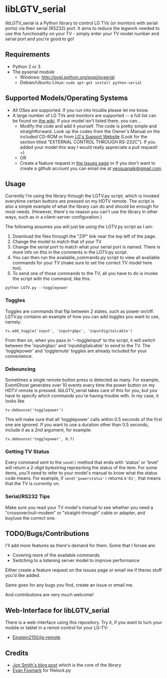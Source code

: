 # libLGTV_serial #
libLGTV_serial is a Python library to control LG TVs (or monitors with serial ports) via their serial (RS232) port. It aims to reduce the legwork needed to use this functionality on your TV - simply enter your TV model number and serial port and you're good to go!

## Requirements ##
- Python 2 or 3
- The pyserial module
    - Windows: http://pypi.python.org/pypi/pyserial
    - Debian/Ubuntu Linux: `sudo apt-get install python-serial`

## Supported Models/Operating Systems ##
- All OSes are supported. If you run into trouble please let me know. 
- A large number of LG TVs and monitors are supported -- a full list can be found on [the wiki](https://github.com/suan/libLGTV_serial/wiki/Supported-TV-Models). If your model isn't listed there, you can...
  - Modify the code and add it yourself. The code is pretty simple and straightforward. Look up the codes from the Owner's Manual on the included CD-ROM or from [LG's Support Website](http://www.lg.com/us/support/index.jsp) (Look for the section titled "EXTERNAL CONTROL THROUGH RS-232C"). If you added your model this way I would really appreciate a pull request! =)
  - OR
  - Create a feature request in [the Issues page](https://github.com/suan/libLGTV_serial/issues) or if you don't want to create a github account you can email me at yeosuanaik@gmail.com

## Usage ##
Currently I'm using the library through the LGTV.py script, which is invoked everytime certain buttons are pressed on my HDTV remote. The script is also a simple example of what the library can do and should be enough for most needs. (However, there's no reason you can't use the library in other ways, such as in a client-server configuration.)

The following assumes you will just be using the LGTV.py script as I am:

1. Download the files through the "ZIP" link near the top left of the page.
2. Change the model to match that of your TV
3. Change the serial port to match what your serial port is named. There is more info on this in the comments in the LGTV.py script.
3. You can then run the available_commands.py script to view all available commands for your TV (make sure to set the correct TV model here too).
4. To send one of those commands to the TV, all you have to do is invoke the script with the command, like this:

```
python LGTV.py --togglepower
```
### Toggles ###
Toggles are commands that flip between 2 states, such as power on/off. LGTV.py contains an example of how you can add toggles you want to use, namely:

```
tv.add_toggle('input', 'inputrgbpc', 'inputdigitalcable')
```
From then on, when you pass in '--toggleinput' to the script, it will switch between the 'inputrgbpc' and 'inputdigitalcable' to send to the TV. The 'togglepower' and 'togglemute' toggles are already included for your convenience.
### Debouncing ###
Sometimes a single remote button press is detected as many. For example, EventGhost generates over 10 events every time the power button on my HDTV remote is pressed. libLGTV_serial takes care of this for you, but you have to specify which commands you're having trouble with. In my case, it looks like

```
tv.debounce('togglepower')
```
This will make sure that all 'togglepower' calls within 0.5 seconds of the first one are ignored. If you want to use a duration other than 0.5 seconds, include it as a 2nd argument, for example:

```
tv.debounce('togglepower', 0.7)
```

### Getting TV Status ###
Every command sent to the `send()` method that ends with 'status' or 'level' will return a 2-digit bytestring represnting the status of the item. For some items, you'll need to refer to your model's manual to know what the status code means. For example, if `send('powerstatus')` returns `b'01'`, that means that the TV is currently on.

### Serial/RS232 Tips ###
Make sure you read your TV model's manual to see whether you need a "crossover/null-modem" or "straight-through" cable or adapter, and buy/use the correct one.

## TODO/Bugs/Contributions ##
I'll add more features as there's demand for them. Some that I forsee are:

- Covering more of the available commands
- Switching to a listening server model to improve performance

Either create a feature request on the issues page or email me if theres stuff you'd like added.

Same goes for any bugs you find, create an issue or email me.

And contributions are very much welcome!

## Web-Interface for libLGTV_serial
There is a web-interface using this repository. Try it, if you want to turn your mobile or tablet in a remot-control for your LG-TV:
- [Einstein2150/lg-remote](https://github.com/Einstein2150/lg-remote)

## Credits ##
- [Jon Smith's blog post](http://www.thelazysysadmin.net/2009/05/rs232-control-lg-lcd-tv-mythtv/) which is the core of the library
- [Evan Fosmark](http://www.evanfosmark.com/2009/01/cross-platform-file-locking-support-in-python/) for filelock.py
